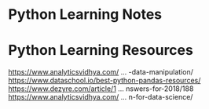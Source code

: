 # Python Learning Notes


# Python Learning Resources

https://www.analyticsvidhya.com/ ... -data-manipulation/
https://www.dataschool.io/best-python-pandas-resources/ 
https://www.dezyre.com/article/1 ... nswers-for-2018/188 
https://www.analyticsvidhya.com/ ... n-for-data-science/
